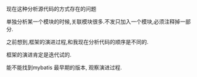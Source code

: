 现在这种分析源代码的方式存在的问题

单独分析某一个模块的时候,关联模块很多.不发只加入一个模块,必须注释掉一部分.

之前想到,框架的演进过程,和我现在分析代码的顺序是不同的.

框架的演进肯定是迭代试的.

能不能找到mybatis 最早期的版本, 观察演进过程.


